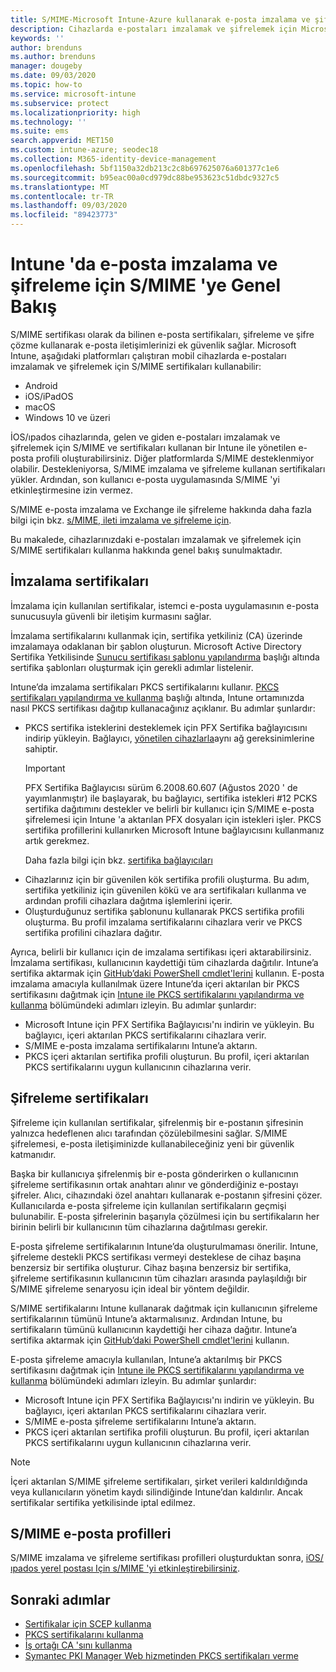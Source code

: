 ```yaml
---
title: S/MIME-Microsoft Intune-Azure kullanarak e-posta imzalama ve şifreleme | Microsoft Docs
description: Cihazlarda e-postaları imzalamak ve şifrelemek için Microsoft Intune 'da e-posta dijital sertifikalarını nasıl kullanacağınızı öğrenin. Bu sertifikalara S/MIME denir ve cihaz yapılandırma profilleri kullanılarak yapılandırılır. İmzalama ve şifreleme sertifikaları PKCS veya özel sertifikalar kullanır ve sertifikaları içeri aktarmak için bir bağlayıcı kullanır.
keywords: ''
author: brenduns
ms.author: brenduns
manager: dougeby
ms.date: 09/03/2020
ms.topic: how-to
ms.service: microsoft-intune
ms.subservice: protect
ms.localizationpriority: high
ms.technology: ''
ms.suite: ems
search.appverid: MET150
ms.custom: intune-azure; seodec18
ms.collection: M365-identity-device-management
ms.openlocfilehash: 5bf1150a32db213c2c8b697625076a601377c1e6
ms.sourcegitcommit: b95eac00a0cd979dc88be953623c51dbdc9327c5
ms.translationtype: MT
ms.contentlocale: tr-TR
ms.lasthandoff: 09/03/2020
ms.locfileid: "89423773"
---
```

# <a name="smime-overview-to-sign-and-encrypt-email-in-intune"></a>Intune 'da e-posta imzalama ve şifreleme için S/MIME 'ye Genel Bakış

S/MIME sertifikası olarak da bilinen e-posta sertifikaları, şifreleme ve şifre çözme kullanarak e-posta iletişimlerinizi ek güvenlik sağlar. Microsoft Intune, aşağıdaki platformları çalıştıran mobil cihazlarda e-postaları imzalamak ve şifrelemek için S/MIME sertifikaları kullanabilir:

- Android
- iOS/iPadOS
- macOS
- Windows 10 ve üzeri

İOS/ıpados cihazlarında, gelen ve giden e-postaları imzalamak ve şifrelemek için S/MIME ve sertifikaları kullanan bir Intune ile yönetilen e-posta profili oluşturabilirsiniz. Diğer platformlarda S/MIME desteklenmiyor olabilir. Destekleniyorsa, S/MIME imzalama ve şifreleme kullanan sertifikaları yükler. Ardından, son kullanıcı e-posta uygulamasında S/MIME 'yi etkinleştirmesine izin vermez.

S/MIME e-posta imzalama ve Exchange ile şifreleme hakkında daha fazla bilgi için bkz. [s/MIME, ileti imzalama ve şifreleme için](/Exchange/policy-and-compliance/smime).

Bu makalede, cihazlarınızdaki e-postaları imzalamak ve şifrelemek için S/MIME sertifikaları kullanma hakkında genel bakış sunulmaktadır.

## <a name="signing-certificates"></a>İmzalama sertifikaları

İmzalama için kullanılan sertifikalar, istemci e-posta uygulamasının e-posta sunucusuyla güvenli bir iletişim kurmasını sağlar.

İmzalama sertifikalarını kullanmak için, sertifika yetkiliniz (CA) üzerinde imzalamaya odaklanan bir şablon oluşturun. Microsoft Active Directory Sertifika Yetkilisinde [Sunucu sertifikası şablonu yapılandırma](/windows-server/networking/core-network-guide/cncg/server-certs/configure-the-server-certificate-template) başlığı altında sertifika şablonları oluşturmak için gerekli adımlar listelenir.

Intune’da imzalama sertifikaları PKCS sertifikalarını kullanır. [PKCS sertifikaları yapılandırma ve kullanma](certficates-pfx-configure.md) başlığı altında, Intune ortamınızda nasıl PKCS sertifikası dağıtıp kullanacağınız açıklanır. Bu adımlar şunlardır:

- PKCS sertifika isteklerini desteklemek için PFX Sertifika bağlayıcısını indirip yükleyin. Bağlayıcı, [yönetilen cihazlarla](../fundamentals/intune-endpoints.md#access-for-managed-devices)aynı ağ gereksinimlerine sahiptir.
  > [!IMPORTANT]
  > PFX Sertifika Bağlayıcısı sürüm 6.2008.60.607 (Ağustos 2020 ' de yayımlanmıştır) ile başlayarak, bu bağlayıcı, sertifika istekleri #12 PCKS sertifika dağıtımını destekler ve belirli bir kullanıcı için S/MIME e-posta şifrelemesi için Intune 'a aktarılan PFX dosyaları için istekleri işler. PKCS sertifika profillerini kullanırken Microsoft Intune bağlayıcısını kullanmanız artık gerekmez.
  > 
  > Daha fazla bilgi için bkz. [sertifika bağlayıcıları](certificate-connectors.md)
- Cihazlarınız için bir güvenilen kök sertifika profili oluşturma. Bu adım, sertifika yetkiliniz için güvenilen kökü ve ara sertifikaları kullanma ve ardından profili cihazlara dağıtma işlemlerini içerir.
- Oluşturduğunuz sertifika şablonunu kullanarak PKCS sertifika profili oluşturma. Bu profil imzalama sertifikalarını cihazlara verir ve PKCS sertifika profilini cihazlara dağıtır.

Ayrıca, belirli bir kullanıcı için de imzalama sertifikası içeri aktarabilirsiniz. İmzalama sertifikası, kullanıcının kaydettiği tüm cihazlarda dağıtılır. Intune’a sertifika aktarmak için [GitHub’daki PowerShell cmdlet'lerini](https://github.com/Microsoft/Intune-Resource-Access) kullanın. E-posta imzalama amacıyla kullanılmak üzere Intune’da içeri aktarılan bir PKCS sertifikasını dağıtmak için [Intune ile PKCS sertifikalarını yapılandırma ve kullanma](certficates-pfx-configure.md) bölümündeki adımları izleyin. Bu adımlar şunlardır:

- Microsoft Intune için PFX Sertifika Bağlayıcısı'nı indirin ve yükleyin. Bu bağlayıcı, içeri aktarılan PKCS sertifikalarını cihazlara verir.
- S/MIME e-posta imzalama sertifikalarını Intune’a aktarın.
- PKCS içeri aktarılan sertifika profili oluşturun. Bu profil, içeri aktarılan PKCS sertifikalarını uygun kullanıcının cihazlarına verir.

## <a name="encryption-certificates"></a>Şifreleme sertifikaları

Şifreleme için kullanılan sertifikalar, şifrelenmiş bir e-postanın şifresinin yalnızca hedeflenen alıcı tarafından çözülebilmesini sağlar. S/MIME şifrelemesi, e-posta iletişiminizde kullanabileceğiniz yeni bir güvenlik katmanıdır.

Başka bir kullanıcıya şifrelenmiş bir e-posta gönderirken o kullanıcının şifreleme sertifikasının ortak anahtarı alınır ve gönderdiğiniz e-postayı şifreler. Alıcı, cihazındaki özel anahtarı kullanarak e-postanın şifresini çözer. Kullanıcılarda e-posta şifreleme için kullanılan sertifikaların geçmişi bulunabilir. E-posta şifrelerinin başarıyla çözülmesi için bu sertifikaların her birinin belirli bir kullanıcının tüm cihazlarına dağıtılması gerekir.

E-posta şifreleme sertifikalarının Intune’da oluşturulmaması önerilir. Intune, şifreleme destekli PKCS sertifikası vermeyi desteklese de cihaz başına benzersiz bir sertifika oluşturur. Cihaz başına benzersiz bir sertifika, şifreleme sertifikasının kullanıcının tüm cihazları arasında paylaşıldığı bir S/MIME şifreleme senaryosu için ideal bir yöntem değildir.

S/MIME sertifikalarını Intune kullanarak dağıtmak için kullanıcının şifreleme sertifikalarının tümünü Intune’a aktarmalısınız. Ardından Intune, bu sertifikaların tümünü kullanıcının kaydettiği her cihaza dağıtır. Intune’a sertifika aktarmak için [GitHub’daki PowerShell cmdlet'lerini](https://github.com/Microsoft/Intune-Resource-Access) kullanın.

E-posta şifreleme amacıyla kullanılan, Intune’a aktarılmış bir PKCS sertifikasını dağıtmak için [Intune ile PKCS sertifikalarını yapılandırma ve kullanma](certficates-pfx-configure.md) bölümündeki adımları izleyin. Bu adımlar şunlardır:

- Microsoft Intune için PFX Sertifika Bağlayıcısı'nı indirin ve yükleyin. Bu bağlayıcı, içeri aktarılan PKCS sertifikalarını cihazlara verir.
- S/MIME e-posta şifreleme sertifikalarını Intune’a aktarın.
- PKCS içeri aktarılan sertifika profili oluşturun. Bu profil, içeri aktarılan PKCS sertifikalarını uygun kullanıcının cihazlarına verir.

 > [!NOTE]
 > İçeri aktarılan S/MIME şifreleme sertifikaları, şirket verileri kaldırıldığında veya kullanıcıların yönetim kaydı silindiğinde Intune’dan kaldırılır. Ancak sertifikalar sertifika yetkilisinde iptal edilmez.

## <a name="smime-email-profiles"></a>S/MIME e-posta profilleri

S/MIME imzalama ve şifreleme sertifikası profilleri oluşturduktan sonra, [iOS/ıpados yerel postası Için s/MIME 'yi etkinleştirebilirsiniz](../configuration/email-settings-ios.md).

## <a name="next-steps"></a>Sonraki adımlar

- [Sertifikalar için SCEP kullanma](certificates-scep-configure.md)
- [PKCS sertifikalarını kullanma](certficates-pfx-configure.md)
- [İş ortağı CA 'sını kullanma](certificate-authority-add-scep-overview.md)
- [Symantec PKI Manager Web hizmetinden PKCS sertifikaları verme](certificates-digicert-configure.md)